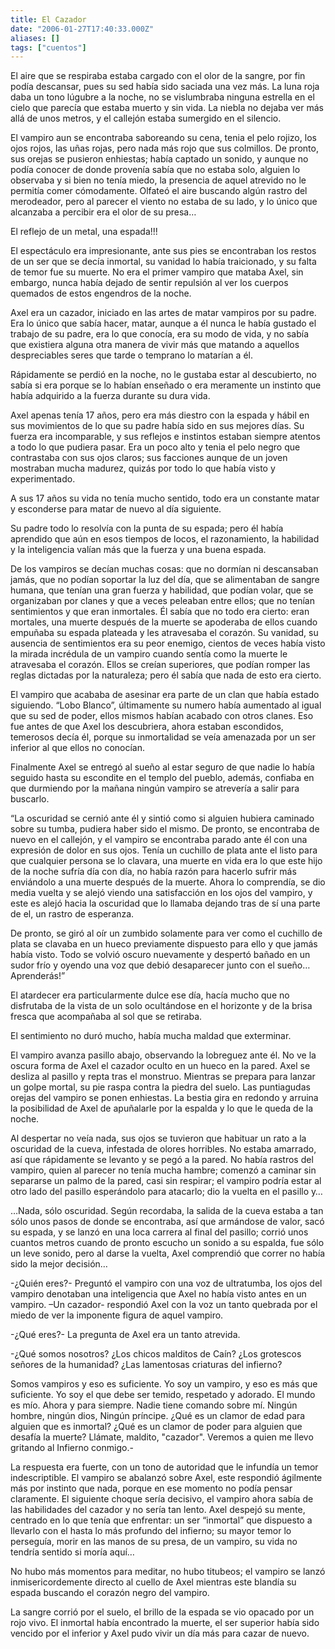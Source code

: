 ```yaml
---
title: El Cazador
date: "2006-01-27T17:40:33.000Z"
aliases: []
tags: ["cuentos"]
---
```


El aire que se respiraba estaba cargado con el olor de la sangre, por fin podía descansar, pues su sed había sido saciada una vez más. La luna roja daba un tono lúgubre a la noche, no se vislumbraba ninguna estrella en el cielo que parecía que estaba muerto y sin vida. La niebla no dejaba ver más allá de unos metros, y el callejón estaba sumergido en el silencio.

El vampiro aun se encontraba saboreando su cena, tenia el pelo rojizo, los ojos rojos, las uñas rojas, pero nada más rojo que sus colmillos. De pronto, sus orejas se pusieron enhiestas; había captado un sonido, y aunque no podía conocer de donde provenía sabía que no estaba solo, alguien lo observaba y si bien no tenía miedo, la presencia de aquel atrevido no le permitía comer cómodamente. Olfateó el aire buscando algún rastro del merodeador, pero al parecer el viento no estaba de su lado, y lo único que alcanzaba a percibir era el olor de su presa…

El reflejo de un metal, una espada!!!

El espectáculo era impresionante, ante sus pies se encontraban los restos de un ser que se decía inmortal, su vanidad lo había traicionado, y su falta de temor fue su muerte. No era el primer vampiro que mataba Axel, sin embargo, nunca había dejado de sentir repulsión al ver los cuerpos quemados de estos engendros de la noche.

Axel era un cazador, iniciado en las artes de matar vampiros por su padre. Era lo único que sabía hacer, matar, aunque a él nunca le había gustado el trabajo de su padre, era lo que conocía, era su modo de vida, y no sabía que existiera alguna otra manera de vivir más que matando a aquellos despreciables seres que tarde o temprano lo matarían a él.

Rápidamente se perdió en la noche, no le gustaba estar al descubierto, no sabía si era porque se lo habían enseñado o era meramente un instinto que había adquirido a la fuerza durante su dura vida.

Axel apenas tenía 17 años, pero era más diestro con la espada y hábil en sus movimientos de lo que su padre había sido en sus mejores días. Su fuerza era incomparable, y sus reflejos e instintos estaban siempre atentos a todo lo que pudiera pasar. Era un poco alto y tenia el pelo negro que contrastaba con sus ojos claros; sus facciones aunque de un joven mostraban mucha madurez, quizás por todo lo que había visto y experimentado.

A sus 17 años su vida no tenía mucho sentido, todo era un constante matar y esconderse para matar de nuevo al día siguiente.

Su padre todo lo resolvía con la punta de su espada; pero él había aprendido que aún en esos tiempos de locos, el razonamiento, la habilidad y la inteligencia valían más que la fuerza y una buena espada.

De los vampiros se decían muchas cosas: que no dormían ni descansaban jamás, que no podían soportar la luz del día, que se alimentaban de sangre humana, que tenían una gran fuerza y habilidad, que podían volar,  que se organizaban por clanes y que a veces peleaban entre ellos; que no tenían sentimientos y que eran inmortales. Él sabía que no todo era cierto: eran mortales, una muerte después de la muerte se apoderaba de ellos cuando empuñaba su espada plateada y les atravesaba el corazón. Su vanidad, su ausencia de sentimientos era su peor enemigo, cientos de veces había visto la mirada incrédula de un vampiro cuando sentía como la muerte le atravesaba el corazón. Ellos se creían superiores, que podían romper las reglas dictadas por la naturaleza; pero él sabía que nada de esto era cierto.

El vampiro que acababa de asesinar era parte de un clan que había estado siguiendo. “Lobo Blanco”, últimamente su numero había aumentado al igual que su sed de poder, ellos mismos habían acabado con otros clanes. Eso fue antes de que Axel los descubriera, ahora estaban escondidos, temerosos decía él, porque su inmortalidad se veía amenazada por un ser inferior al que ellos no conocían.

Finalmente Axel se entregó al sueño al estar seguro de que nadie lo había seguido hasta su escondite en el templo del pueblo, además, confiaba en que durmiendo por la mañana ningún vampiro se atrevería a salir para buscarlo.

“La oscuridad se cernió ante él y sintió como si alguien hubiera caminado sobre su tumba, pudiera haber sido el mismo. De pronto, se encontraba de nuevo en el callejón, y el vampiro se encontraba parado ante él con una expresión de dolor en sus ojos. Tenía un cuchillo de plata ante el listo para que cualquier persona se lo clavara, una muerte en vida era lo que este hijo de la noche sufría día con día, no había razón para hacerlo sufrir más enviándolo a una muerte después de la muerte. Ahora lo comprendía, se dio media vuelta y se alejó viendo una satisfacción en los ojos del vampiro, y este es alejó hacia la oscuridad que lo llamaba dejando tras de sí una parte de el, un rastro de esperanza.

De pronto, se giró al oír un zumbido solamente para ver como el cuchillo de plata se clavaba en un hueco previamente dispuesto para ello y que jamás había visto. Todo se volvió oscuro nuevamente y despertó bañado en un sudor frío y oyendo una voz que debió desaparecer junto con el sueño… Aprenderás!”

El atardecer era particularmente dulce ese día, hacía mucho que no disfrutaba de la vista de un solo ocultándose en el horizonte y de la brisa fresca que acompañaba al sol que se retiraba.

El sentimiento no duró mucho, había mucha maldad que exterminar.

El vampiro avanza pasillo abajo, observando la lobreguez ante él. No ve la oscura forma de Axel el cazador oculto en un hueco en la pared. Axel se desliza al pasillo y repta tras el monstruo. Mientras se prepara para lanzar un golpe mortal, su pie raspa contra la piedra del suelo. Las puntiagudas orejas del vampiro se ponen enhiestas. La bestia gira en redondo y arruina la posibilidad de Axel de apuñalarle por la espalda y lo que le queda de la noche.

Al despertar no veía nada, sus ojos se tuvieron que habituar un rato a la oscuridad de la cueva, infestada de olores horribles. No estaba amarrado, así que rápidamente se levanto y se pegó a la pared. No había rastros del vampiro, quien al parecer no tenía mucha hambre; comenzó a caminar sin separarse un palmo de la pared, casi sin respirar; el vampiro podría estar al otro lado del pasillo esperándolo para atacarlo; dio la vuelta en el pasillo y…

…Nada, sólo oscuridad. Según recordaba, la salida de la cueva estaba a tan sólo unos pasos de donde se encontraba, así que armándose de valor, sacó su espada, y se lanzó en una loca carrera al final del pasillo; corrió unos cuantos metros cuando de pronto escucho un sonido a su espalda, fue sólo un leve sonido, pero al darse la vuelta, Axel comprendió que correr no había sido la mejor decisión…

-¿Quién eres?- Preguntó el vampiro con una voz de ultratumba, los ojos del vampiro denotaban una inteligencia que Axel no había visto antes en un vampiro. –Un cazador- respondió Axel con la voz un tanto quebrada por el miedo de ver la imponente figura de aquel vampiro.

-¿Qué eres?- La pregunta de Axel era un tanto atrevida.

-¿Qué somos nosotros? ¿Los chicos malditos de Caín? ¿Los grotescos señores de la humanidad? ¿Las lamentosas criaturas del infierno?

Somos vampiros y eso es suficiente. Yo soy un vampiro, y eso es más que suficiente. Yo soy el que debe ser temido, respetado y adorado. El mundo es mío. Ahora y para siempre. Nadie tiene comando sobre mí. Ningún hombre, ningún dios, Ningún príncipe. ¿Qué es un clamor de edad para alguien que es inmortal? ¿Qué es un clamor de poder para alguien que desafía la muerte? Llámate, maldito, "cazador". Veremos a quien me llevo gritando al Infierno conmigo.-

La respuesta era fuerte, con un tono de autoridad que le infundía un temor indescriptible. El vampiro se abalanzó sobre Axel, este respondió ágilmente más por instinto que nada, porque en ese momento no podía pensar claramente. El siguiente choque sería decisivo, el vampiro ahora sabía de las habilidades del cazador y no sería tan lento. Axel despejó su mente, centrado en lo que tenía que enfrentar: un ser “inmortal” que dispuesto a llevarlo con el hasta lo más profundo del infierno; su mayor temor lo perseguía, morir en las manos de su presa, de un vampiro, su vida no tendría sentido si moría aquí…

No hubo más momentos para meditar, no hubo titubeos; el vampiro se lanzó inmisericordemente directo al cuello de Axel mientras este blandía su espada buscando el corazón negro del vampiro.

La sangre corrió por el suelo, el brillo de la espada se vio opacado por un rojo vivo. El inmortal había encontrado la muerte, el ser superior había sido vencido por el inferior y Axel pudo vivir un día más para cazar de nuevo.
